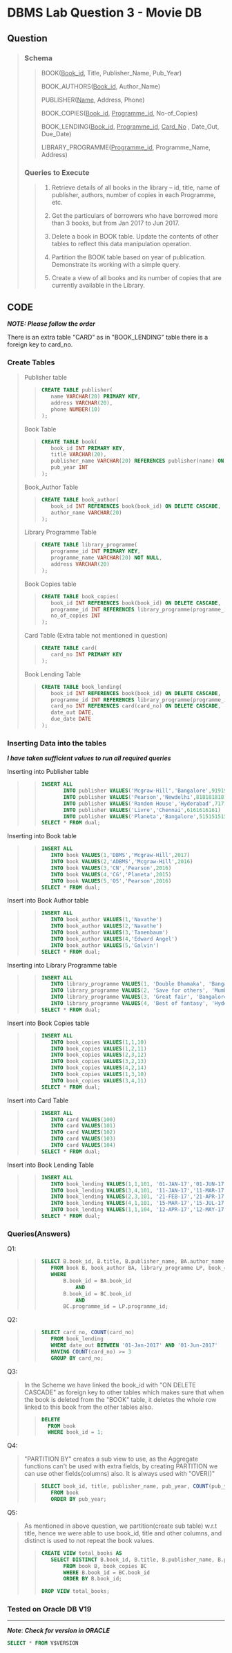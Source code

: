 # DBMS Lab Question 3 - Movie DB

## Question

> ### Schema
>
> > BOOK(<ins>Book_id</ins>, Title, Publisher_Name, Pub_Year)
> >
> > BOOK_AUTHORS(<ins>Book_id</ins>, Author_Name)
> >
> > PUBLISHER(<ins>Name</ins>, Address, Phone)
> >
> > BOOK_COPIES(<ins>Book_id</ins>, <ins>Programme_id</ins>, No-of_Copies)
> >
> > BOOK_LENDING(<ins>Book_id</ins>, <ins>Programme_id</ins>, <ins>Card_No</ins> , Date_Out, Due_Date)
> >
> > LIBRARY_PROGRAMME(<ins>Programme_id</ins>, Programme_Name, Address)
>
> ### Queries to Execute
>
> > 1. Retrieve details of all books in the library – id, title, name of publisher, authors, number of copies in each Programme, etc.
> >
> > 2. Get the particulars of borrowers who have borrowed more than 3 books, but from Jan 2017 to Jun 2017.
> >
> > 3. Delete a book in BOOK table. Update the contents of other tables to reflect this data manipulation operation.
> >
> > 4. Partition the BOOK table based on year of publication. Demonstrate its working with a simple query.
> >
> > 5. Create a view of all books and its number of copies that are currently available in the Library.

## CODE

**_NOTE: Please follow the order_**

There is an extra table "CARD" as in "BOOK_LENDING" table there is a foreign key to card_no.

### Create Tables

> Publisher table
>
> > ```sql
> > CREATE TABLE publisher(
> >    name VARCHAR(20) PRIMARY KEY,
> >    address VARCHAR(20),
> >    phone NUMBER(10)
> > );
> > ```
>
> Book Table
>
> > ```sql
> > CREATE TABLE book(
> >    book_id INT PRIMARY KEY,
> >    title VARCHAR(20),
> >    publisher_name VARCHAR(20) REFERENCES publisher(name) ON DELETE SET NULL,
> >    pub_year INT
> > );
> > ```
>
> Book_Author Table
>
> > ```sql
> > CREATE TABLE book_author(
> >    book_id INT REFERENCES book(book_id) ON DELETE CASCADE,
> >    author_name VARCHAR(20)
> > );
> > ```
>
> Library Programme Table
>
> > ```sql
> > CREATE TABLE library_programme(
> >    programme_id INT PRIMARY KEY,
> >    programme_name VARCHAR(20) NOT NULL,
> >    address VARCHAR(20)
> > );
> > ```
>
> Book Copies table
>
> > ```sql
> > CREATE TABLE book_copies(
> >    book_id INT REFERENCES book(book_id) ON DELETE CASCADE,
> >    programme_id INT REFERENCES library_programme(programme_id) ON DELETE SET NULL,
> >    no_of_copies INT
> > );
> > ```
>
> Card Table (Extra table not mentioned in question)
>
> > ```sql
> > CREATE TABLE card(
> >    card_no INT PRIMARY KEY
> > );
> > ```
>
> Book Lending Table
>
> > ```sql
> > CREATE TABLE book_lending(
> >    book_id INT REFERENCES book(book_id) ON DELETE CASCADE,
> >    programme_id INT REFERENCES library_programme(programme_id) ON DELETE SET NULL,
> >    card_no INT REFERENCES card(card_no) ON DELETE CASCADE,
> >    date_out DATE,
> >    due_date DATE
> > );
> > ```

### Inserting Data into the tables

**_I have taken sufficient values to run all required queries_**

Inserting into Publisher table
>
> > ```sql
> > INSERT ALL
> >        INTO publisher VALUES('Mcgraw-Hill','Bangalore',9191919191)
> >        INTO publisher VALUES('Pearson','Newdelhi',8181818181)
> >        INTO publisher VALUES('Random House','Hyderabad',7171717171)
> >        INTO publisher VALUES('Livre','Chennai',6161616161)
> >        INTO publisher VALUES('Planeta','Bangalore',5151515151)
> > SELECT * FROM dual;
> > ```
>
Inserting into Book table
>
> > ```sql
> > INSERT ALL
> >    INTO book VALUES(1,'DBMS','Mcgraw-Hill',2017)
> >    INTO book VALUES(2,'ADBMS','Mcgraw-Hill',2016)
> >    INTO book VALUES(3,'CN','Pearson',2016)
> >    INTO book VALUES(4,'CG','Planeta',2015)
> >    INTO book VALUES(5,'OS','Pearson',2016)
> > SELECT * FROM dual;
> > ```
>
Insert into Book Author table
>
> > ```sql
> > INSERT ALL
> >    INTO book_author VALUES(1,'Navathe')
> >    INTO book_author VALUES(2,'Navathe')
> >    INTO book_author VALUES(3,'Tanenbaum')
> >    INTO book_author VALUES(4,'Edward Angel')
> >    INTO book_author VALUES(5,'Galvin')
> > SELECT * FROM dual;
> > ```
>
Inserting into Library Programme table
>
> > ```sql
> > INSERT ALL
> >    INTO library_programme VALUES(1, 'Double Dhamaka', 'Bangalore')
> >    INTO library_programme VALUES(2, 'Save for others', 'Mumbai')
> >    INTO library_programme VALUES(3, 'Great fair', 'Bangalore')
> >    INTO library_programme VALUES(4, 'Best of fantasy', 'Hyderabad')
> > SELECT * FROM dual;
> > ```
>
Insert into Book Copies table
>
> > ```sql
> > INSERT ALL
> >    INTO book_copies VALUES(1,1,10)
> >    INTO book_copies VALUES(1,2,11)
> >    INTO book_copies VALUES(2,3,12)
> >    INTO book_copies VALUES(3,2,13)
> >    INTO book_copies VALUES(4,2,14)
> >    INTO book_copies VALUES(1,3,10)
> >    INTO book_copies VALUES(3,4,11)
> > SELECT * FROM dual;
> > ```
>
Insert into Card Table
>
> > ```sql
> > INSERT ALL
> >    INTO card VALUES(100)
> >    INTO card VALUES(101)
> >    INTO card VALUES(102)
> >    INTO card VALUES(103)
> >    INTO card VALUES(104)
> > SELECT * FROM dual;
> > ```
>
Insert into Book Lending Table
>
> > ```sql
> > INSERT ALL
> >    INTO book_lending VALUES(1,1,101, '01-JAN-17','01-JUN-17')
> >    INTO book_lending VALUES(3,4,101, '11-JAN-17','11-MAR-17')
> >    INTO book_lending VALUES(2,3,101, '21-FEB-17','21-APR-17')
> >    INTO book_lending VALUES(4,1,101, '15-MAR-17','15-JUL-17')
> >    INTO book_lending VALUES(1,1,104, '12-APR-17','12-MAY-17')
> > SELECT * FROM dual;
> > ```

### Queries(Answers)

Q1:
>
> > ```sql
> > SELECT B.book_id, B.title, B.publisher_name, BA.author_name, LP.programme_name, BC.no_of_copies
> >    FROM book B, book_author BA, library_programme LP, book_copies BC
> >    WHERE
> >        B.book_id = BA.book_id
> >            AND
> >        B.book_id = BC.book_id
> >            AND
> >        BC.programme_id = LP.programme_id;
> > ```
>
Q2:
>
> > ```sql
> > SELECT card_no, COUNT(card_no)
> >    FROM book_lending
> >    WHERE date_out BETWEEN '01-Jan-2017' AND '01-Jun-2017'
> >    HAVING COUNT(card_no) >= 3
> >    GROUP BY card_no;
> > ```
>
Q3:
>
> In the Scheme we have linked the book_id with "ON DELETE CASCADE" as foreign key to other tables which makes sure that when the book is deleted from the "BOOK" table, it deletes the whole row linked to this book from the other tables also.
>
> > ```sql
> > DELETE
> >   FROM book
> >   WHERE book_id = 1;
> > ```
>
Q4:
>
> "PARTITION BY" creates a sub view to use, as the Aggregate functions can't be used with extra fields, by creating PARTITION we can use other fields(columns) also. It is always used with "OVER()"
>
> > ```sql
> > SELECT book_id, title, publisher_name, pub_year, COUNT(pub_year) OVER(PARTITION BY pub_year) YearCount
> >    FROM book
> >    ORDER BY pub_year;
> > ```
>
Q5:
>
> As mentioned in above question, we partition(create sub table) w.r.t title, hence we were able to use book_id, title and other columns, and distinct is used to not repeat the book values.
>
> > ```sql
> > CREATE VIEW total_books AS
> >    SELECT DISTINCT B.book_id, B.title, B.publisher_name, B.pub_year, SUM(BC.no_of_copies) OVER(PARTITION BY B.title) TotalBooks
> >        FROM book B, book_copies BC
> >        WHERE B.book_id = BC.book_id
> >        ORDER BY B.book_id;
> >
> > DROP VIEW total_books;
> > ```

### Tested on Oracle DB V19

---

**_Note_**:
**_Check for version in ORACLE_**

```sql
SELECT * FROM V$VERSION
```
